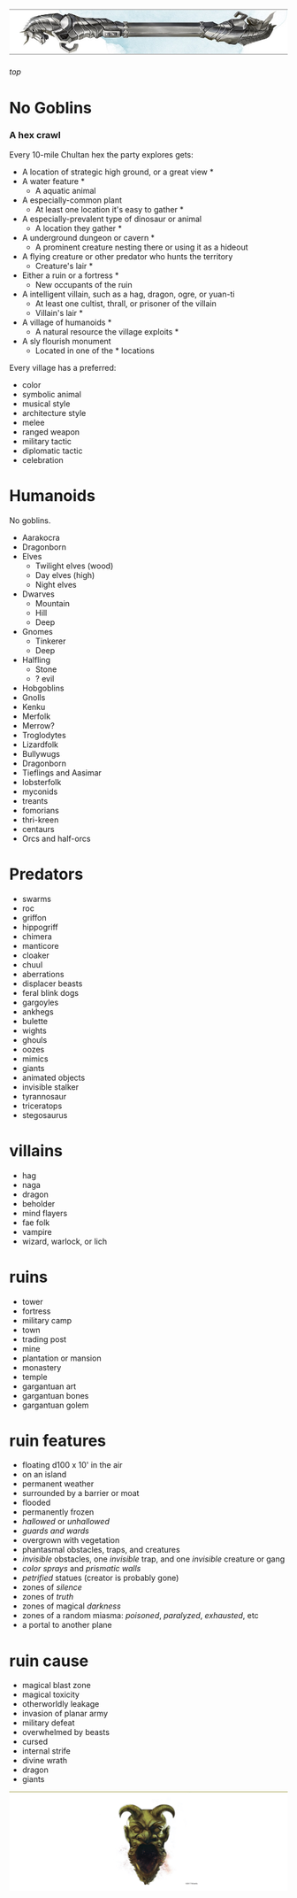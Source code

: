 
![immovable rod](/images/immovable-rod.jpg)

###### top

# No Goblins
### A hex crawl

Every 10-mile Chultan hex the party explores gets:
+ A location of strategic high ground, or a great view *
+ A water feature *
  + A aquatic animal
+ A especially-common plant
  + At least one location it's easy to gather *
+ A especially-prevalent type of dinosaur or animal
  + A location they gather *
+ A underground dungeon or cavern *
  + A prominent creature nesting there or using it as a hideout
+ A flying creature or other predator who hunts the territory
  + Creature's lair *
+ Either a ruin or a fortress *
  + New occupants of the ruin
+ A intelligent villain, such as a hag, dragon, ogre, or yuan-ti
  + At least one cultist, thrall, or prisoner of the villain
  + Villain's lair *
+ A village of humanoids *
  + A natural resource the village exploits *
+ A sly flourish monument
  + Located in one of the * locations

Every village has a preferred:
+ color
+ symbolic animal
+ musical style
+ architecture style
+ melee
+ ranged weapon
+ military tactic
+ diplomatic tactic
+ celebration




# Humanoids
No goblins.

- Aarakocra
- Dragonborn
- Elves
  - Twilight elves (wood)
  - Day elves (high)
  - Night elves
- Dwarves
  - Mountain
  - Hill
  - Deep
- Gnomes
  - Tinkerer
  - Deep
- Halfling
  - Stone
  - ? evil
- Hobgoblins
- Gnolls
- Kenku
- Merfolk
- Merrow?
- Troglodytes
- Lizardfolk
- Bullywugs
- Dragonborn
- Tieflings and Aasimar
- lobsterfolk
- myconids
- treants
- fomorians
- thri-kreen
- centaurs
- Orcs and half-orcs

# Predators
+ swarms
+ roc
+ griffon
+ hippogriff
+ chimera
+ manticore
+ cloaker
+ chuul
+ aberrations
+ displacer beasts
+ feral blink dogs
+ gargoyles
+ ankhegs
+ bulette
+ wights
+ ghouls
+ oozes
+ mimics
+ giants
+ animated objects
+ invisible stalker
+ tyrannosaur
+ triceratops
+ stegosaurus

# villains
+ hag
+ naga
+ dragon
+ beholder
+ mind flayers
+ fae folk
+ vampire
+ wizard, warlock, or lich

# ruins
+ tower
+ fortress
+ military camp
+ town
+ trading post
+ mine
+ plantation or mansion
+ monastery
+ temple
+ gargantuan art
+ gargantuan bones
+ gargantuan golem

# ruin features
+ floating d100 x 10' in the air
+ on an island
+ permanent weather
+ surrounded by a barrier or moat
+ flooded
+ permanently frozen
+ _hallowed_ or _unhallowed_
+ _guards and wards_
+ overgrown with vegetation
+ phantasmal obstacles, traps, and creatures
+ _invisible_ obstacles, one _invisible_ trap, and one _invisible_ creature or gang
+ _color sprays_ and _prismatic walls_
+ _petrified_ statues (creator is probably gone)
+ zones of _silence_
+ zones of _truth_
+ zones of magical _darkness_
+ zones of a random miasma: _poisoned_, _paralyzed_, _exhausted_, etc
+ a portal to another plane

# ruin cause
+ magical blast zone
+ magical toxicity
+ otherworldly leakage
+ invasion of planar army
+ military defeat
+ overwhelmed by beasts
+ cursed
+ internal strife
+ divine wrath
+ dragon
+ giants

![the end](/images/toa-end.jpg)